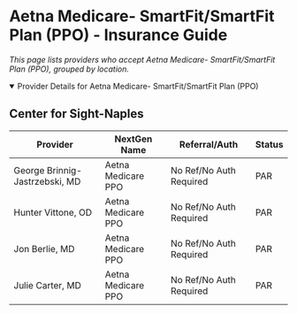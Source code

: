 # Aetna Medicare- SmartFit/SmartFit Plan (PPO) - Insurance Guide

*This page lists providers who accept Aetna Medicare- SmartFit/SmartFit Plan (PPO), grouped by location.*

<details open><summary>Provider Details for Aetna Medicare- SmartFit/SmartFit Plan (PPO)</summary>

## Center for Sight-Naples

| Provider | NextGen Name | Referral/Auth | Status |
|----------|-------------|--------------|--------|
| George Brinnig-Jastrzebski, MD | Aetna Medicare PPO | No Ref/No Auth Required | PAR |
| Hunter Vittone, OD | Aetna Medicare PPO | No Ref/No Auth Required | PAR |
| Jon Berlie, MD | Aetna Medicare PPO | No Ref/No Auth Required | PAR |
| Julie Carter, MD | Aetna Medicare PPO | No Ref/No Auth Required | PAR |

</details>


